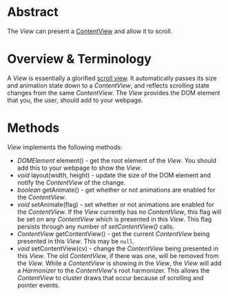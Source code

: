 # Abstract

The *View* can present a [ContentView](ContentView/ContentView.md) and allow it to scroll.

# Overview & Terminology

A *View* is essentially a glorified [scroll view](https://github.com/unixpickle/scroller.js). It automatically passes its size and animation state down to a *ContentView*, and reflects scrolling state changes from the same *ContentView*. The *View* provides the DOM element that you, the user, should add to your webpage.

# Methods

*View* implements the following methods:

 * *DOMElement* element() - get the root element of the *View*. You should add this to your webpage to show the *View*.
 * *void* layout(width, height) - update the size of the DOM element and notify the *ContentView* of the change.
 * *boolean* getAnimate() - get whether or not animations are enabled for the *ContentView*.
 * *void* setAnimate(flag) - set whether or not animations are enabled for the *ContentView*. If the *View* currently has no *ContentView*, this flag will be set on any *ContentView* which is presented in this *View*. This flag persists through any number of *setContentView()* calls.
 * *ContentView* getContentView() - get the current *ContentView* being presented in this *View*. This may be `null`.
 * *void* setContentView(cv) - change the *ContentView* being presented in this *View*. The old *ContentView*, if there was one, will be removed from the *View*. While a *ContentView* is showing in the *View*, the *View* will add a *Harmonizer* to the *ContentView*'s root harmonizer. This allows the *ContentView* to cluster draws that occur because of scrolling and pointer events.
